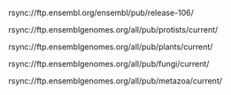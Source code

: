 rsync://ftp.ensembl.org/ensembl/pub/release-106/

rsync://ftp.ensemblgenomes.org/all/pub/protists/current/

rsync://ftp.ensemblgenomes.org/all/pub/plants/current/

rsync://ftp.ensemblgenomes.org/all/pub/fungi/current/

rsync://ftp.ensemblgenomes.org/all/pub/metazoa/current/

